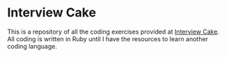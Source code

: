 # Interview Cake

This is a repository of all the coding exercises provided at [Interview Cake](https://www.interviewcake.com/). All coding is written in Ruby until I have the resources to learn another coding language.
